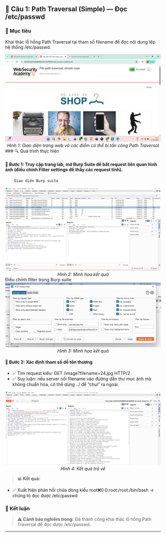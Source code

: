 ## 🔐 Câu 1: Path Traversal (Simple) — Đọc /etc/passwd
### 🎯 Mục tiêu
Khai thác lỗ hổng Path Traversal tại tham số filename để đọc nội dung tệp hệ thống /etc/passwd.
<div align="center">
  <img src="img/anh1.jpg" alt="Giao diện trang web - Điểm tấn công path traversal" width="600">
  <br>
  <em>Hình 1: Giao diện trang web và các điểm có thể bị tấn công Path Traversal</em>
</div>
### 🔍 Quá trình thực hiện

#### 🔸 Bước 1: Truy cập trang lab, mở Burp Suite để bắt request liên quan hình ảnh (điều chỉnh Filter settings để thấy các request tĩnh).
        Giao diện Burp suite
<div align="center">
  <img src="img/anh2.jpg" alt="Minh họa" width="600">
  <br>
  <em>Hình 2: Minh họa kết quả</em>
</div>
       Điều chỉnh filter trong Burp suite
<div align="center">
  <img src="img/anh3.jpg" alt="Minh họa" width="600">
  <br>
  <em>Hình 3: Minh họa kết quả</em>
</div>

#### 🔸 Bước 2: Xác định tham số dễ tổn thương
- ✅ Tìm request kiểu: GET /image?filename=24.jpg HTTP/2.
- ✅ Suy luận: nếu server nối filename vào đường dẫn thư mục ảnh mà không chuẩn hóa, có thể dùng ../ để “chui” ra ngoài.
<div align="center">
  <img src="img/anh5.jpg" alt="Minh họa" width="600">
  <br>
  <em>Hình 4: Kết quả trả về</em>
</div>

> **📊 Kết quả:**
- ✅ Xuất hiện phản hồi chứa dòng kiểu root:x:0:0:root:/root:/bin/bash → chứng tỏ đọc được /etc/passwd

### 🎯 Kết luận
> ⚠️ **Cảnh báo nghiêm trọng:** Đã thành công khai thác lỗ hổng Path Traversal để đọc được /etc/passwd.

---

